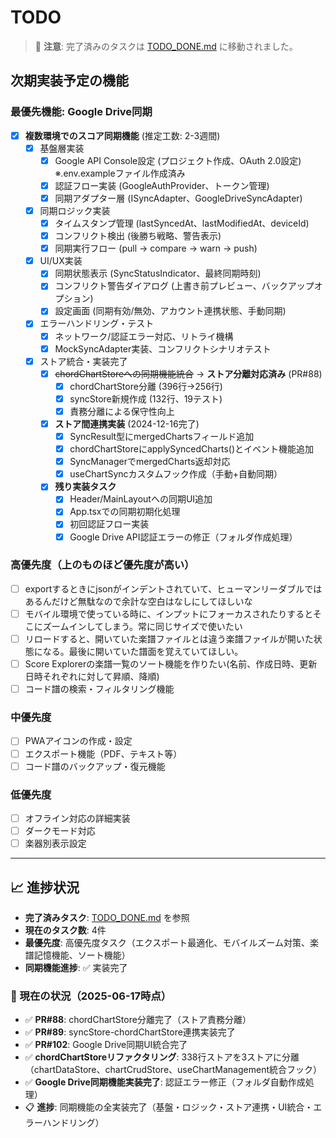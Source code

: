 # TODO

> 📝 **注意**: 完了済みのタスクは [TODO_DONE.md](./TODO_DONE.md) に移動されました。

## 次期実装予定の機能

### 最優先機能: Google Drive同期
- [x] **複数環境でのスコア同期機能** (推定工数: 2-3週間)
  - [x] 基盤層実装
    - [x] Google API Console設定 (プロジェクト作成、OAuth 2.0設定) ※.env.exampleファイル作成済み
    - [x] 認証フロー実装 (GoogleAuthProvider、トークン管理)
    - [x] 同期アダプター層 (ISyncAdapter、GoogleDriveSyncAdapter)
  - [x] 同期ロジック実装
    - [x] タイムスタンプ管理 (lastSyncedAt、lastModifiedAt、deviceId)
    - [x] コンフリクト検出 (後勝ち戦略、警告表示)
    - [x] 同期実行フロー (pull → compare → warn → push)
  - [x] UI/UX実装
    - [x] 同期状態表示 (SyncStatusIndicator、最終同期時刻)
    - [x] コンフリクト警告ダイアログ (上書き前プレビュー、バックアップオプション)
    - [x] 設定画面 (同期有効/無効、アカウント連携状態、手動同期)
  - [x] エラーハンドリング・テスト
    - [x] ネットワーク/認証エラー対応、リトライ機構
    - [x] MockSyncAdapter実装、コンフリクトシナリオテスト
  - [x] ストア統合・実装完了
    - [x] ~~chordChartStoreへの同期機能統合~~ → **ストア分離対応済み** (PR#88)
      - [x] chordChartStore分離 (396行→256行)
      - [x] syncStore新規作成 (132行、19テスト)
      - [x] 責務分離による保守性向上
    - [x] **ストア間連携実装** (2024-12-16完了)
      - [x] SyncResult型にmergedChartsフィールド追加
      - [x] chordChartStoreにapplySyncedCharts()とイベント機能追加
      - [x] SyncManagerでmergedCharts返却対応
      - [x] useChartSyncカスタムフック作成（手動+自動同期）
    - [x] **残り実装タスク** 
      - [x] Header/MainLayoutへの同期UI追加  
      - [x] App.tsxでの同期初期化処理
      - [x] 初回認証フロー実装
      - [x] Google Drive API認証エラーの修正（フォルダ作成処理）

### 高優先度（上のものほど優先度が高い）
- [ ] exportするときにjsonがインデントされていて、ヒューマンリーダブルではあるんだけど無駄なので余計な空白はなしにしてほしいな
- [ ] モバイル環境で使っている時に、インプットにフォーカスされたりするとそこにズームインしてしまう。常に同じサイズで使いたい
- [ ] リロードすると、開いていた楽譜ファイルとは違う楽譜ファイルが開いた状態になる。最後に開いていた譜面を覚えていてほしい。
- [ ] Score Explorerの楽譜一覧のソート機能を作りたい(名前、作成日時、更新日時それぞれに対して昇順、降順)
- [ ] コード譜の検索・フィルタリング機能

### 中優先度
- [ ] PWAアイコンの作成・設定
- [ ] エクスポート機能（PDF、テキスト等）
- [ ] コード譜のバックアップ・復元機能

### 低優先度
- [ ] オフライン対応の詳細実装
- [ ] ダークモード対応
- [ ] 楽器別表示設定

---

## 📈 進捗状況

- **完了済みタスク**: [TODO_DONE.md](./TODO_DONE.md) を参照
- **現在のタスク数**: 4件
- **最優先度**: 高優先度タスク（エクスポート最適化、モバイルズーム対策、楽譜記憶機能、ソート機能）
- **同期機能進捗**: ✅ 実装完了

### 🎯 現在の状況（2025-06-17時点）
- ✅ **PR#88**: chordChartStore分離完了（ストア責務分離）
- ✅ **PR#89**: syncStore-chordChartStore連携実装完了
- ✅ **PR#102**: Google Drive同期UI統合完了
- ✅ **chordChartStoreリファクタリング**: 338行ストアを3ストアに分離（chartDataStore、chartCrudStore、useChartManagement統合フック）
- ✅ **Google Drive同期機能実装完了**: 認証エラー修正（フォルダ自動作成処理）
- 📋 **進捗**: 同期機能の全実装完了（基盤・ロジック・ストア連携・UI統合・エラーハンドリング）